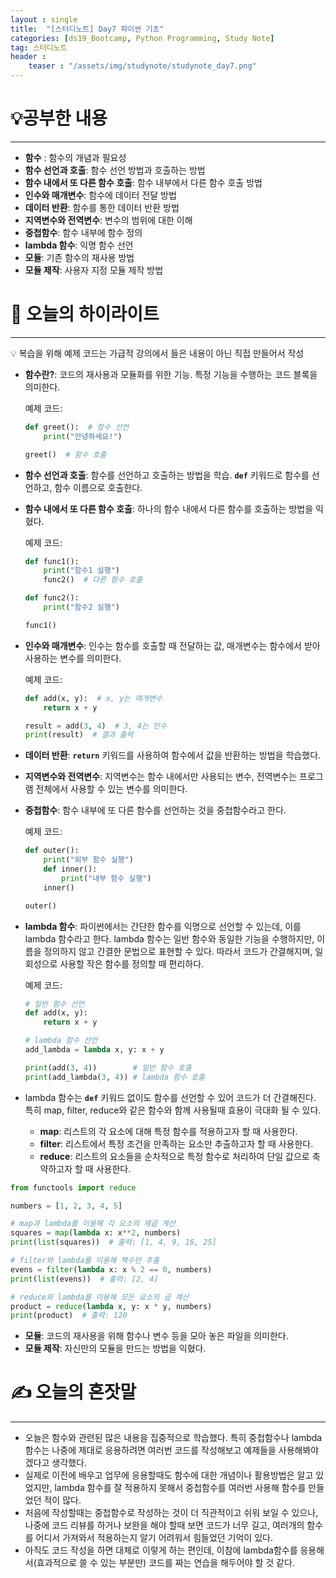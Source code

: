 ```yaml
---
layout : single
title:  "[스터디노트] Day7 파이썬 기초"
categories: [ds19_Bootcamp, Python Programming, Study Note]
tag: 스터디노트
header :
    teaser : "/assets/img/studynote/studynote_day7.png"
---
```



# 💡공부한 내용

---

- **함수** : 함수의 개념과 필요성
- **함수 선언과 호출**: 함수 선언 방법과 호출하는 방법
- **함수 내에서 또 다른 함수 호출**: 함수 내부에서 다른 함수 호출 방법
- **인수와 매개변수**: 함수에 데이터 전달 방법
- **데이터 반환**: 함수를 통한 데이터 반환 방법
- **지역변수와 전역변수**: 변수의 범위에 대한 이해
- **중첩함수**: 함수 내부에 함수 정의
- **lambda 함수**: 익명 함수 선언
- **모듈**: 기존 함수의 재사용 방법
- **모듈 제작**: 사용자 지정 모듈 제작 방법

# 📝 오늘의 하이라이트

---

<aside>
💡 복습을 위해 예제 코드는 가급적 강의에서 들은 내용이 아닌 직접 만들어서 작성

</aside>

- **함수란?**: 코드의 재사용과 모듈화를 위한 기능. 특정 기능을 수행하는 코드 블록을 의미한다.
    
    예제 코드:
    
    ```python
    def greet():  # 함수 선언
        print("안녕하세요!")
    
    greet()  # 함수 호출
    ```
    
- **함수 선언과 호출**: 함수를 선언하고 호출하는 방법을 학습. **`def`** 키워드로 함수를 선언하고, 함수 이름으로 호출한다.
- **함수 내에서 또 다른 함수 호출**: 하나의 함수 내에서 다른 함수를 호출하는 방법을 익혔다.
    
    예제 코드:
    
    ```python
    def func1():
        print("함수1 실행")
        func2()  # 다른 함수 호출
    
    def func2():
        print("함수2 실행")
    
    func1()
    ```
    
- **인수와 매개변수**: 인수는 함수를 호출할 때 전달하는 값, 매개변수는 함수에서 받아 사용하는 변수를 의미한다.
    
    예제 코드:
    
    ```python
    def add(x, y):  # x, y는 매개변수
        return x + y
    
    result = add(3, 4)  # 3, 4는 인수
    print(result)  # 결과 출력
    ```
    
- **데이터 반환**: **`return`** 키워드를 사용하여 함수에서 값을 반환하는 방법을 학습했다.
- **지역변수와 전역변수**: 지역변수는 함수 내에서만 사용되는 변수, 전역변수는 프로그램 전체에서 사용할 수 있는 변수를 의미한다.
- **중첩함수**: 함수 내부에 또 다른 함수를 선언하는 것을 중첩함수라고 한다.
    
    예제 코드:
    
    ```python
    def outer():
        print("외부 함수 실행")
        def inner():
            print("내부 함수 실행")
        inner()
    
    outer()
    ```
    
- **lambda 함수**: 파이썬에서는 간단한 함수를 익명으로 선언할 수 있는데, 이를 lambda 함수라고 한다. lambda 함수는 일반 함수와 동일한 기능을 수행하지만, 이름을 정의하지 않고 간결한 문법으로 표현할 수 있다. 따라서 코드가 간결해지며, 일회성으로 사용할 작은 함수를 정의할 때 편리하다.
    
    예제 코드:
    
    ```python
    # 일반 함수 선언
    def add(x, y):
        return x + y
    
    # lambda 함수 선언
    add_lambda = lambda x, y: x + y
    
    print(add(3, 4))        # 일반 함수 호출
    print(add_lambda(3, 4)) # lambda 함수 호출
    ```
    
- lambda 함수는 **`def`** 키워드 없이도 함수를 선언할 수 있어 코드가 더 간결해진다. 특히 map, filter, reduce와 같은 함수와 함께 사용될때 효용이 극대화 될 수 있다.
    - **map**: 리스트의 각 요소에 대해 특정 함수를 적용하고자 할 때 사용한다.
    - **filter**: 리스트에서 특정 조건을 만족하는 요소만 추출하고자 할 때 사용한다.
    - **reduce**: 리스트의 요소들을 순차적으로 특정 함수로 처리하여 단일 값으로 축약하고자 할 때 사용한다.

```python
from functools import reduce

numbers = [1, 2, 3, 4, 5]

# map과 lambda를 이용해 각 요소의 제곱 계산
squares = map(lambda x: x**2, numbers)
print(list(squares))  # 출력: [1, 4, 9, 16, 25]

# filter와 lambda를 이용해 짝수만 추출
evens = filter(lambda x: x % 2 == 0, numbers)
print(list(evens))  # 출력: [2, 4]

# reduce와 lambda를 이용해 모든 요소의 곱 계산
product = reduce(lambda x, y: x * y, numbers)
print(product)  # 출력: 120
```

- **모듈**: 코드의 재사용을 위해 함수나 변수 등을 모아 놓은 파일을 의미한다.
- **모듈 제작**: 자신만의 모듈을 만드는 방법을 익혔다.

# ✍️ 오늘의 혼잣말

---

- 오늘은 함수와 관련된 많은 내용을 집중적으로 학습했다. 특히 중첩함수나 lambda 함수는 나중에 제대로 응용하려면 여러번 코드를 작성해보고 예제들을 사용해봐야겠다고 생각했다.
- 실제로 이전에 배우고 업무에 응용할때도 함수에 대한 개념이나 활용방법은 알고 있었지만, lambda 함수를 잘 적용하지 못해서 중첩함수를 여러번 사용해 함수를 만들었던 적이 많다.
- 처음에 작성할때는 중첩함수로 작성하는 것이 더 직관적이고 쉬워 보일 수 있으나, 나중에 코드 리뷰를 하거나 보완을 해야 할때 보면 코드가 너무 길고, 여러개의 함수를 어디서 가져와서 적용하는지 알기 어려워서 힘들었던 기억이 있다.
- 아직도 코드 작성을 하면 대체로 이렇게 하는 편인데, 이참에 lambda함수를 응용해서(효과적으로 쓸 수 있는 부분만) 코드를 짜는 연습을 해두어야 할 것 같다.